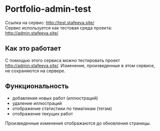 # Portfolio-admin-test

Ссылка на сервис: <http://test.stafeeva.site/>  
Сервис используется как тестовая среда проекта: <http://admin.stafeeva.site/>

## Как это работает

С помощью этого сервиса можно тестировать проект <http://admin.stafeeva.site/>.
Изменение, произведенные в этом сервисе, не сохраняются на сервере.

## Функциональность

- добавление новых работ (иллюстраций)
- удаление иллюстраций
- отображение статистики по тематикам (тегам)
- отображение текущих работ

Произведенные изменения отображаются до обновления страницы.
